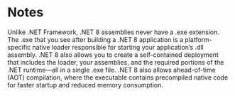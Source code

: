 # Notes

Unlike .NET Framework, .NET 8 assemblies never have a .exe
extension. The .exe that you see after building a .NET 8
application is a platform-specific native loader responsible for
starting your application’s .dll assembly.
.NET 8 also allows you to create a self-contained deployment
that includes the loader, your assemblies, and the required
portions of the .NET runtime—all in a single .exe file. .NET
8 also allows ahead-of-time (AOT) compilation, where the
executable contains precompiled native code for faster startup
and reduced memory consumption.
